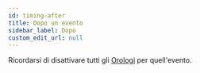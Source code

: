 ```yaml
---
id: timing-after
title: Dopo un evento
sidebar_label: Dopo
custom_edit_url: null
---
```

Ricordarsi di disattivare tutti gli [Orologi](../hardware/clock) per quell'evento.